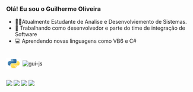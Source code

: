### Olá! Eu sou o Guilherme Oliveira 


- 🧑‍🎓Atualmente Estudante de Analise e Desenvolviemento de Sistemas.
- 🤩 Trabalhando como desenvolvedor e parte do time de integração de Software
- 💻 Aprendendo novas linguagens como VB6 e C# 
 


<div style="display: inline_block"><br>
  
  <img align="center" alt="gui-Python" height="30" width="40" src="https://raw.githubusercontent.com/devicons/devicon/master/icons/python/python-original.svg">
  <img align="center" alt="gui-js" height="30" width="40"src="https://cdn.jsdelivr.net/gh/devicons/devicon/icons/javascript/javascript-original.svg" />

</div>

##

<div> 
  
  <a href="https://www.instagram.com/guiii.olivera/" target="_blank"><img src="https://img.shields.io/badge/-Instagram-%23E4405F?style=for-the-badge&logo=instagram&logoColor=white" target="_blank"></a>
 	 <a href="https://discord.com/channels/860390101070774323/860390101070774325" target="_blank"><img src="https://img.shields.io/badge/Discord-7289DA?style=for-the-badge&logo=discord&logoColor=white" target="_blank"></a> 
  <a href = "mailto:guilherme.oliveirasantos@hotmail.com"><img src="https://img.shields.io/badge/-Gmail-%23333?style=for-the-badge&logo=gmail&logoColor=white" target="_blank"></a>
  <a href="https://www.linkedin.com/in/guilherme-oliveira-santos-346b07169/" target="_blank"><img src="https://img.shields.io/badge/-LinkedIn-%230077B5?style=for-the-badge&logo=linkedin&logoColor=white" target="_blank"></a> 
 
  
</div>

